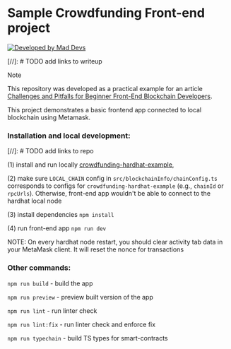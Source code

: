 # Sample Crowdfunding Front-end project
[![Developed by Mad Devs](https://maddevs.io/badge-dark.svg)](https://maddevs.io/blockchain/)

[//]: # TODO add links to writeup

> [!NOTE]
> This repository was developed as a practical example for an article [Challenges and Pitfalls for Beginner Front-End Blockchain Developers](url-to-writeup).

This project demonstrates a basic frontend app connected to local blockchain using Metamask.

### Installation and local development:
[//]: # TODO add links to repo

(1) install and run locally [crowdfunding-hardhat-example](),

(2) make sure `LOCAL_CHAIN` config in `src/blockchainInfo/chainConfig.ts` corresponds to configs for `crowdfunding-hardhat-example` (e.g., `chainId` or `rpcUrls`). Otherwise, front-end app wouldn't be able to connect to the hardhat local node 

(3) install dependencies
`npm install`

(4) run front-end app
`npm run dev`

NOTE: On every hardhat node restart, you should clear activity tab data in your MetaMask client. It will reset the nonce for transactions
 

### Other commands:

`npm run build` - build the app

`npm run preview` - preview built version of the app

`npm run lint` - run linter check

`npm run lint:fix` - run linter check and enforce fix

`npm run typechain` - build TS types for smart-contracts
